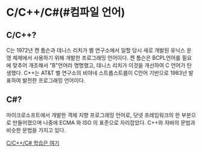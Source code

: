 # C/C++/C\#\(\#컴파일 언어\)

## C/C++?

C는 1972년 켄 톰슨과 데니스 리치가 벨 연구소에서 일할 당시 새로 개발된 유닉스 운영 체제에서 사용하기 위해 개발한 프로그래밍 언어이다. 켄 톰슨은 BCPL언어를 필요에 맞추어 개조해서 "B"언어라 명명했고, 데니스 리치가 이것을 개선하여 C 언어가 탄생했다. C++는 AT&T 벨 연구소의 비야네 스트롭스트룹이 C언어 기반으로 1983년 발표하여 발전한 프로그래밍 언어이다.

## C\#?

마이크로소프트에서 개발한 객체 지향 프로그래밍 언어로, 닷넷 프레임워크의 한 부분으로 만들어졌으며 나중에 ECMA 와 ISO 의 표준으로 자리잡았다. C++와 자바의 문법과 비슷한 문법을 가지고 있다.

[C/C++/C\# 학습은 여기](https://ron1214x.gitbook.io/C)

